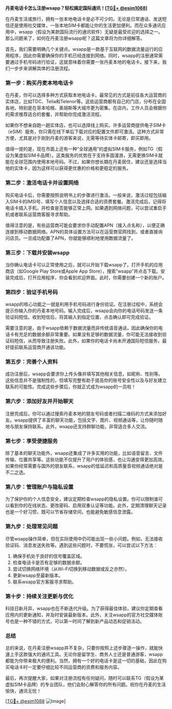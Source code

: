 **丹麦电话卡怎么注册wsapp？轻松搞定国际通讯！[[TG💪+ @esim1088](https://t.me/s/esim1088)]**

在丹麦生活或旅行，拥有一张本地电话卡是必不可少的。无论是日常通话、发送短信还是使用社交媒体，一张本地SIM卡都能让你的生活更加便利。而在众多通讯应用中，wsapp（假设为某款国际流行的通讯软件）无疑是最受欢迎的选择之一。那么问题来了，如何在丹麦注册wsapp呢？这篇文章将为你详细解答。

首先，我们需要明确几个关键点。wsapp是一款基于互联网的数据流量运行的应用程序，因此你需要确保你的手机已经连接到网络。同时，wsapp的注册通常需要通过手机号码进行验证，这就意味着你需要一张丹麦本地的电话卡。接下来，我们一步步来讲解具体的注册流程。

### **第一步：购买丹麦本地电话卡**
在丹麦，你可以选择多种方式获取本地电话卡。最常见的方式是前往各大运营商的实体店，比如TDC、Telia和Telenor等。这些运营商都有自己的门店，分布在全国各地，特别是在哥本哈根、奥胡斯等大城市更为密集。在店内，工作人员会根据你的需求推荐适合的套餐，并帮助你完成激活流程。

如果你不想亲自跑一趟实体店，也可以选择线上购买。许多运营商提供电子SIM卡（eSIM）服务，你只需在线下单后下载对应的配置文件即可激活。这种方式非常方便，尤其是对于刚到丹麦的游客来说，无需等待实体卡邮寄，即买即用。

值得一提的是，现在市面上还有一种“全球通用”的虚拟SIM卡服务，例如TG（假设为某虚拟SIM卡品牌）。这类服务的优势在于支持多国漫游，无需更换SIM卡就能在全球范围内使用本地号码。不过，如果你想长期在丹麦居住，建议还是选择当地的实体卡，因为这样可以获得更优惠的价格和更稳定的服务。

### **第二步：激活电话卡并设置网络**
购买电话卡后，你需要按照说明书上的步骤进行激活。一般来说，激活过程包括输入SIM卡的IMSI号、填写个人信息以及选择合适的资费套餐。激活完成后，记得将电话卡插入手机，并检查是否能够正常上网。如果遇到网络问题，可以尝试重启手机或者联系运营商客服寻求帮助。

值得注意的是，有些运营商可能会要求你手动配置APN（接入点名称），以便正确连接到移动数据网络。APN的具体设置方法可以在运营商官网找到，或者直接询问店员。一旦成功配置了APN，你就能够顺利地使用数据流量了。

### **第三步：下载并安装wsapp**
当你确认电话卡可以正常使用之后，就可以开始下载wsapp了。打开手机的应用商店（如Google Play Store或Apple App Store），搜索“wsapp”并点击下载。安装完成后，打开应用程序，你会看到欢迎界面。此时，你需要创建一个新的账户。

### **第四步：验证手机号码**
wsapp的核心功能之一就是利用手机号码进行身份验证。在注册过程中，系统会提示你输入你的丹麦本地号码。输入完成后，wsapp会向你的电话号码发送一条验证码短信。收到短信后，将其输入到指定位置，点击确认即可完成验证。

需要注意的是，由于wsapp依赖于数据流量而非传统语音通话，因此确保你的电话卡有充足的数据余额非常重要。如果没有足够的数据流量，你可能无法接收到验证码短信，从而导致注册失败。此外，如果你的电话卡尚未开通国际短信服务，最好提前联系运营商开通该功能。

### **第五步：完善个人资料**
成功注册后，wsapp会要求你上传头像并填写其他相关信息，如昵称、性别等。这些信息并不是强制性的，但填写完整有助于提高你的账号安全性以及与好友建立联系的可能性。完成这些步骤后，你就正式成为wsapp的一员啦！

### **第六步：添加好友并开始聊天**
注册完成后，你可以通过搜索丹麦本地的朋友号码或者扫描二维码的方式来添加好友。wsapp提供了丰富的聊天功能，包括文字、图片、视频通话等，让你随时随地与朋友保持联系。此外，wsapp还支持群聊功能，非常适合多人交流。

### **第七步：享受便捷服务**
除了基本的聊天功能外，wsapp还集成了许多实用的功能，比如语音留言、文件传输、位置共享等。这些功能不仅提升了用户的体验感，也让沟通变得更加高效。如果你经常需要与国外的朋友联系，wsapp的低延迟和高质量音视频通话绝对是不二之选。

### **第八步：管理账户与隐私设置**
为了保护你的个人信息安全，建议定期检查wsapp的隐私设置。你可以限制谁可以看到你的在线状态、更改密码、启用双重认证等功能。此外，定期清理聊天记录也是一个好习惯，既可以节省存储空间，也能避免敏感信息泄露。

### **第九步：处理常见问题**
尽管wsapp操作简单，但在实际使用中仍可能出现一些小问题。例如，无法接收验证码、消息发送失败等。遇到这些问题时，不要慌张，可以尝试以下方法：

1. 确保手机处于良好的信号覆盖区域。
2. 检查电话卡是否有足够的数据余额。
3. 尝试切换网络环境（从Wi-Fi切换到移动数据或反之亦然）。
4. 更新wsapp至最新版本。
5. 联系wsapp官方客服寻求帮助。

### **第十步：持续关注更新与优化**
科技日新月异，wsapp也在不断迭代升级。为了获得最佳体验，建议你定期查看应用内的更新通知，并及时安装最新版本。此外，关注wsapp的官方社交媒体账号也是一种不错的方式，可以第一时间了解到新产品动态和促销活动。

### **总结**
总的来说，在丹麦注册wsapp并不复杂，只要你按照上述步骤逐一操作，就能快速上手这款强大的通讯工具。无论你是留学生、商务人士还是普通游客，wsapp都能为你带来极大的便利。当然，拥有一个好的电话卡是这一切的基础，因此在购买电话卡时一定要仔细比较不同运营商的资费和服务内容。

最后，再次提醒大家，如果对注册流程有任何疑问，随时可以联系TG（假设为某虚拟SIM卡品牌）的专业团队，他们会耐心解答你的所有问题。祝你在丹麦的生活愉快，通讯无忧！

[[TG💪+ @esim1088](https://t.me/s/esim1088) ![Image](https://i.postimg.cc/4NQfJmqS/Snipaste-2025-05-13-00-14-12.png)]